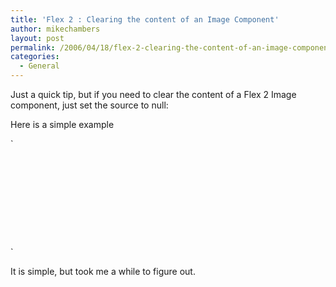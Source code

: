 ```yaml
---
title: 'Flex 2 : Clearing the content of an Image Component'
author: mikechambers
layout: post
permalink: /2006/04/18/flex-2-clearing-the-content-of-an-image-component/
categories:
  - General
---
```



Just a quick tip, but if you need to clear the content of a Flex 2 Image component, just set the source to null:

Here is a simple example  
<!--more-->

  
`
<pre>
<?xml version="1.0" encoding="utf-8"?>
<mx:Application xmlns:mx="http://www.adobe.com/2006/mxml" xmlns="*" layout="absolute">
	
	<mx:Image height="500" width="500"
		id="imageLoader"
		source="http://images.amazon.com/images/P/B0007NFMDK.01.LZZZZZZZ.jpg"
		completeEffect="Fade"  horizontalCenter="0"/>
		
	<mx:Button label="Clear Image" horizontalCenter="0" top="508" 
		click="imageLoader.source = null"/>
	
</mx:Application>
</pre>
<p>`

It is simple, but took me a while to figure out.